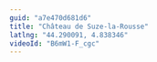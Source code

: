 ```yaml
---
guid: "a7e470d681d6"
title: "Château de Suze-la-Rousse"
latlng: "44.290091, 4.838346"
videoId: "B6mW1-F_cgc" 
---
```

